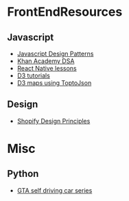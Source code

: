 # FrontEndResources

<h2>Javascript</h2>
<ul>
<li><a href="https://addyosmani.com/resources/essentialjsdesignpatterns/book/">Javascript Design Patterns</a></li>
<li><a href="https://www.khanacademy.org/computing/computer-science/algorithms#algorithms-more-learning">Khan Academy DSA</a></li>
<li><a href="https://school.shoutem.com/">React Native lessons</a></li>
<li><a href="https://github.com/d3/d3/wiki/Tutorials">D3 tutorials</a></li>
<li><a href="https://medium.com/@mbostock/command-line-cartography-part-1-897aa8f8ca2c">D3 maps using ToptoJson</a></li>
</ul>

<h2>Design</h2>
<ul>
<li><a href="https://polaris.shopify.com/principles/principles">Shopify Design Principles</a></li>
</ul>

# Misc

<h2>Python</h2>
<ul>
<li><a href="https://www.youtube.com/watch?v=ks4MPfMq8aQ">GTA self driving car series</a></li>
</ul>
